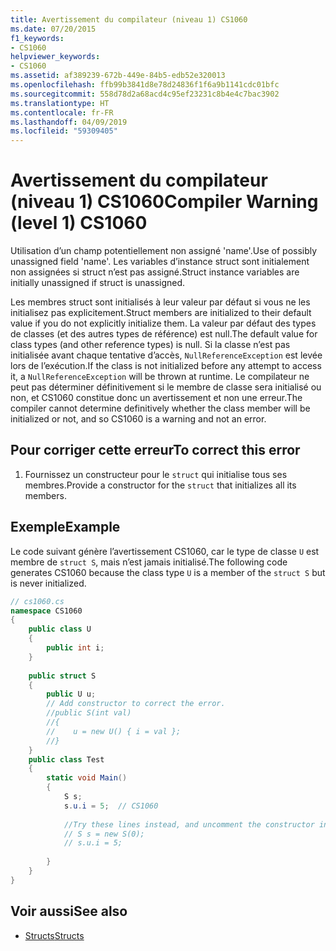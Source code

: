 ```yaml
---
title: Avertissement du compilateur (niveau 1) CS1060
ms.date: 07/20/2015
f1_keywords:
- CS1060
helpviewer_keywords:
- CS1060
ms.assetid: af389239-672b-449e-84b5-edb52e320013
ms.openlocfilehash: ffb99b3841d8e78d24836f1f6a9b1141cdc01bfc
ms.sourcegitcommit: 558d78d2a68acd4c95ef23231c8b4e4c7bac3902
ms.translationtype: HT
ms.contentlocale: fr-FR
ms.lasthandoff: 04/09/2019
ms.locfileid: "59309405"
---
```

# <a name="compiler-warning-level-1-cs1060"></a><span data-ttu-id="81e09-102">Avertissement du compilateur (niveau 1) CS1060</span><span class="sxs-lookup"><span data-stu-id="81e09-102">Compiler Warning (level 1) CS1060</span></span>
<span data-ttu-id="81e09-103">Utilisation d’un champ potentiellement non assigné 'name'.</span><span class="sxs-lookup"><span data-stu-id="81e09-103">Use of possibly unassigned field 'name'.</span></span> <span data-ttu-id="81e09-104">Les variables d’instance struct sont initialement non assignées si struct n’est pas assigné.</span><span class="sxs-lookup"><span data-stu-id="81e09-104">Struct instance variables are initially unassigned if struct is unassigned.</span></span>  
  
 <span data-ttu-id="81e09-105">Les membres struct sont initialisés à leur valeur par défaut si vous ne les initialisez pas explicitement.</span><span class="sxs-lookup"><span data-stu-id="81e09-105">Struct members are initialized to their default value if you do not explicitly initialize them.</span></span> <span data-ttu-id="81e09-106">La valeur par défaut des types de classes (et des autres types de référence) est null.</span><span class="sxs-lookup"><span data-stu-id="81e09-106">The default value for class types (and other reference types) is null.</span></span> <span data-ttu-id="81e09-107">Si la classe n’est pas initialisée avant chaque tentative d’accès, `NullReferenceException` est levée lors de l’exécution.</span><span class="sxs-lookup"><span data-stu-id="81e09-107">If the class is not initialized before any attempt to access it, a `NullReferenceException` will be thrown at runtime.</span></span> <span data-ttu-id="81e09-108">Le compilateur ne peut pas déterminer définitivement si le membre de classe sera initialisé ou non, et CS1060 constitue donc un avertissement et non une erreur.</span><span class="sxs-lookup"><span data-stu-id="81e09-108">The compiler cannot determine definitively whether the class member will be initialized or not, and so CS1060 is a warning and not an error.</span></span>  
  
## <a name="to-correct-this-error"></a><span data-ttu-id="81e09-109">Pour corriger cette erreur</span><span class="sxs-lookup"><span data-stu-id="81e09-109">To correct this error</span></span>  
  
1. <span data-ttu-id="81e09-110">Fournissez un constructeur pour le `struct` qui initialise tous ses membres.</span><span class="sxs-lookup"><span data-stu-id="81e09-110">Provide a constructor for the `struct` that initializes all its members.</span></span>  
  
## <a name="example"></a><span data-ttu-id="81e09-111">Exemple</span><span class="sxs-lookup"><span data-stu-id="81e09-111">Example</span></span>  
 <span data-ttu-id="81e09-112">Le code suivant génère l’avertissement CS1060, car le type de classe `U` est membre de `struct S`, mais n’est jamais initialisé.</span><span class="sxs-lookup"><span data-stu-id="81e09-112">The following code generates CS1060 because the class type `U` is a member of the `struct S` but is never initialized.</span></span>  
  
```csharp  
// cs1060.cs  
namespace CS1060  
{      
    public class U  
    {  
        public int i;  
    }  
  
    public struct S  
    {  
        public U u;  
        // Add constructor to correct the error.  
        //public S(int val)  
        //{  
        //    u = new U() { i = val };  
        //}  
    }  
    public class Test  
    {  
        static void Main()  
        {  
            S s;  
            s.u.i = 5;  // CS1060  
  
            //Try these lines instead, and uncomment the constructor in S  
            // S s = new S(0);  
            // s.u.i = 5;  
  
        }  
    }    
}  
```  
  
## <a name="see-also"></a><span data-ttu-id="81e09-113">Voir aussi</span><span class="sxs-lookup"><span data-stu-id="81e09-113">See also</span></span>

- [<span data-ttu-id="81e09-114">Structs</span><span class="sxs-lookup"><span data-stu-id="81e09-114">Structs</span></span>](../../../csharp/programming-guide/classes-and-structs/structs.md)
